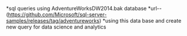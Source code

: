 *sql queries using AdventureWorksDW2014.bak database
*url--(https://github.com/Microsoft/sql-server-samples/releases/tag/adventureworks)
*using this data base and create new query for data science and analytics
